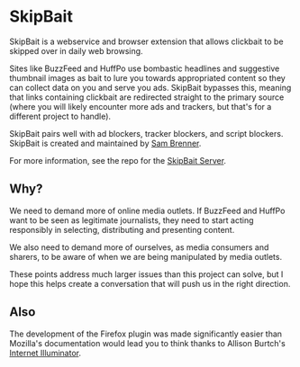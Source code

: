 SkipBait
=========

SkipBait is a webservice and browser extension that allows clickbait to be skipped over in daily web browsing.

Sites like BuzzFeed and HuffPo use bombastic headlines and suggestive thumbnail images as bait to lure you towards appropriated content so they can collect data on you and serve you ads. SkipBait bypasses this, meaning that links containing clickbait are redirected straight to the primary source (where you will likely encounter more ads and trackers, but that's for a different project to handle).

SkipBait pairs well with ad blockers, tracker blockers, and script blockers. SkipBait is created and maintained by [Sam Brenner](http://samjbrenner.com).

For more information, see the repo for the [SkipBait Server](https://github.com/sambrenner/skipbait).

Why?
---
We need to demand more of online media outlets. If BuzzFeed and HuffPo want to be seen as legitimate journalists, they need to start acting responsibly in selecting, distributing and presenting content.

We also need to demand more of ourselves, as media consumers and sharers, to be aware of when we are being manipulated by media outlets.

These points address much larger issues than this project can solve, but I hope this helps create a conversation that will push us in the right direction.

Also
---
The development of the Firefox plugin was made significantly easier than Mozilla's documentation would lead you to think thanks to Allison Burtch's [Internet Illuminator](https://github.com/allisonburtch/internet_Illuminator).